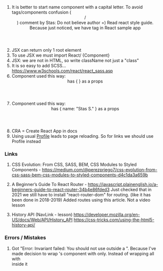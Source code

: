1) It is better to start name component with a capital letter. To avoid tags/components confusion (<header> / <Header>)
comment by Stas: Do not believe author =) Read react style guide. Because just noticed, we have <logo> tag in React sample app
2) JSX can return only 1 root element 
3) To use JSX we must import React/ {Component}
4) JSX: we are not in HTML, so write className not just a "class"
5) It is so easy to add SCSS... https://www.w3schools.com/react/react_sass.asp
6) Component used this way: <Header /> has { } as a props  
7) Component used this way: <Header name="Stas S." /> has { name: "Stas S." } as a props  
8) CRA = Create React App in docs
9) Using usual <a href="/profile">Profile</a> leads to page reloading. So for links we should use <NavLink to="/profile">Profile</NavLink> instead

### Links 
1) CSS Evolution: From CSS, SASS, BEM, CSS Modules to Styled Components - https://medium.com/@perezpriego7/css-evolution-from-css-sass-bem-css-modules-to-styled-components-d4c1da3a659b

2) A Beginner’s Guide To React Router - https://javascript.plainenglish.io/a-beginners-guide-to-react-router-34b4e86fded3
Just checked that in 2021 we still have to install "react-router-dom" for routing. (like it has been done in 2018-2019)
Added routes using this article. Not a video lesson

3) History API (NavLink - lesson) 
https://developer.mozilla.org/en-US/docs/Web/API/History_API
https://css-tricks.com/using-the-html5-history-api/

### Errors / Mistakes
1) Got "Error: Invariant failed: You should not use <NavLink> outside a <Router>". Because I've made decision to wrap
<Route>'s component with <Router> only. Instead of wrapping all <App> with <Nav> inside it